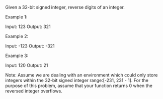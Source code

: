 Given a 32-bit signed integer, reverse digits of an integer.
 
Example 1:
 
Input: 123
Output: 321
 
Example 2:
 
Input: -123
Output: -321
 
Example 3:
 
Input: 120
Output: 21
 
Note:
Assume we are dealing with an environment which could only store integers 
within the 32-bit signed integer range:[-231,  231 - 1]. For the purpose of 
this problem, assume that your function returns 0 when the reversed integer 
overflows.
